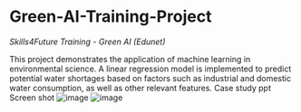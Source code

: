 # Green-AI-Training-Project

*Skills4Future Training - Green AI (Edunet)*

This project demonstrates the application of machine learning in environmental science.  A linear regression model is implemented to predict potential water shortages based on factors such as industrial and domestic water consumption, as well as other relevant features.
Case study ppt Screen shot 
![image](https://github.com/user-attachments/assets/0bf00e37-f8a7-4290-a751-46071e8ea62d)
![image](https://github.com/user-attachments/assets/f2e24fea-5fc6-4b46-a3be-6b6271b68127)

